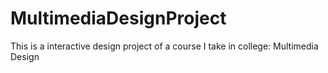 # MultimediaDesignProject
This is a interactive design project of a course I take in college: Multimedia Design 
